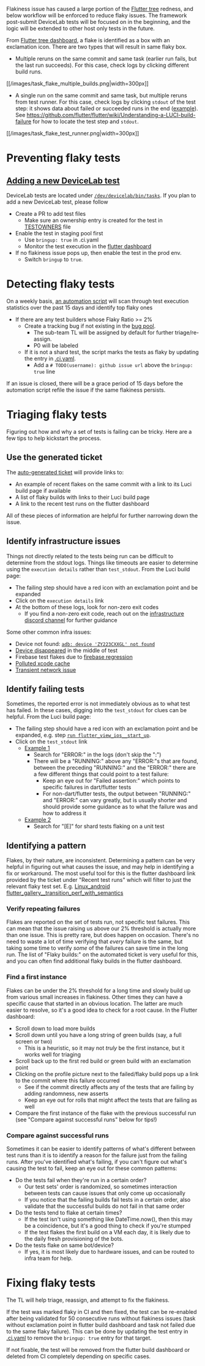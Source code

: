 Flakiness issue has caused a large portion of the [Flutter tree](https://flutter-dashboard.appspot.com/#/build) redness, and below workflow will be enforced to reduce flaky issues. The framework post-submit DeviceLab tests will be focused on in the beginning, and the logic will be extended to other host only tests in the future.

From [Flutter tree dashboard](https://flutter-dashboard.appspot.com/#/build), a flake is identified as a box with an exclamation icon. There are two types that will result in same flaky box.
* Multiple reruns on the same commit and same task (earlier run fails, but the last run succeeds). For this case, check logs by clicking different build runs.

[[/images/task_flake_multiple_builds.png|width=300px]]

* A single run on the same commit and same task, but multiple reruns from test runner. For this case, check logs by clicking `stdout` of the test step: it shows data about failed or succeeded runs in the end ([example](https://logs.chromium.org/logs/flutter/buildbucket/cr-buildbucket.appspot.com/8841146512187805536/+/u/run_build_aar_module_test/stdout)). See https://github.com/flutter/flutter/wiki/Understanding-a-LUCI-build-failure for how to locate the test step and `stdout`.

[[/images/task_flake_test_runner.png|width=300px]]

# Preventing flaky tests
## [Adding a new DeviceLab test](https://github.com/flutter/flutter/tree/master/dev/devicelab#writing-tests)
DeviceLab tests are located under [`/dev/devicelab/bin/tasks`](https://github.com/flutter/flutter/tree/master/dev/devicelab/bin/tasks). If you plan to add a new DeviceLab test, please follow
* Create a PR to add test files
  * Make sure an ownership entry is created for the test in [TESTOWNERS](https://github.com/flutter/flutter/blob/master/TESTOWNERS) file
* Enable the test in staging pool first
  * Use `bringup: true` in .ci.yaml
  * Monitor the test execution in the [flutter dashboard](https://flutter-dashboard.appspot.com/#/build)
* If no flakiness issue pops up, then enable the test in the prod env.
  * Switch `bringup` to `true`.

# Detecting flaky tests
On a weekly basis, [an automation script](https://github.com/flutter/cocoon/blob/main/app_dart/lib/src/request_handlers/file_flaky_issue_and_pr.dart) will scan through test execution statistics over the past 15 days and identify top flaky ones
* If there are any test builders whose Flaky Ratio >= 2%
  * Create a tracking bug if not existing in the [bug pool](https://github.com/flutter/flutter/issues?q=is%3Aopen+is%3Aissue+project%3Aflutter%2Fflutter%2F189+label%3A%22team%3A+flakes%22).
    * The sub-team TL will be assigned by default for further triage/re-assign.
    * P0 will be labeled
  * If it is not a shard test, the script marks the tests as flaky by updating the entry in [.ci.yaml](https://github.com/flutter/flutter/blob/master/.ci.yaml).
    * Add a `# TODO(username): github issue url` above the `bringup: true` line

If an issue is closed, there will be a grace period of 15 days before the automation script refile the issue if the same flakiness persists.

# Triaging flaky tests
Figuring out how and why a set of tests is failing can be tricky. Here are a few tips to help kickstart the process.

## Use the generated ticket
The [auto-generated ticket](https://github.com/flutter/flutter/issues?q=is%3Aopen+is%3Aissue+author%3Afluttergithubbot+label%3A%22severe%3A+flake%22) will provide links to:

* An example of recent flakes on the same commit with a link to its Luci build page if available
* A list of flaky builds with links to their Luci build page
* A link to the recent test runs on the flutter dashboard

All of these pieces of information are helpful for further narrowing down the issue.

## Identify infrastructure issues
Things not directly related to the tests being run can be difficult to determine from the stdout logs. Things like timeouts are easier to determine using the `execution details` rather than `test_stdout`. From the Luci build page:

* The failing step should have a red icon with an exclamation point and be expanded
* Click on the `execution details` link
* At the bottom of these logs, look for non-zero exit codes
  * If you find a non-zero exit code, reach out on the [infrastructure discord channel](https://discord.com/channels/608014603317936148/608021351567065092) for further guidance

Some other common infra issues:
* Device not found: [`adb: device 'ZY223CXXGL' not found`](https://logs.chromium.org/logs/flutter/buildbucket/cr-buildbucket/8777723365016202673/+/u/run_flutter_gallery__transition_perf_with_semantics/test_stdout)
* [Device disappeared](https://github.com/flutter/flutter/issues/120802) in the middle of test
* Firebase test flakes due to [firebase regression](https://github.com/flutter/flutter/issues/124217)
* [Polluted xcode cache](https://github.com/flutter/flutter/issues/118328)
* [Transient network issue](https://github.com/flutter/flutter/issues/99007)

## Identify failing tests
Sometimes, the reported error is not immediately obvious as to what test has failed. In these cases, digging into the `test_stdout` for clues can be helpful. From the Luci build page:

* The failing step should have a red icon with an exclamation point and be expanded, e.g. step [`run flutter_view_ios__start_up`](https://ci.chromium.org/ui/p/flutter/builders/prod/Mac_ios%20flutter_view_ios__start_up/6939/overview).
* Click on the `test_stdout` link
  * [Example 1](https://logs.chromium.org/logs/flutter/buildbucket/cr-buildbucket/8798110684145503985/+/u/run_flutter_view_ios__start_up/test_stdout)
    * Search for "ERROR:" in the logs (don't skip the ":")
    * There will be a "RUNNING:" above any "ERROR:"s that are found, between the preceding "RUNNING:" and the "ERROR:" there are a few different things that could point to a test failure:
      * Keep an eye out for "Failed assertion:" which points to specific failures in dart/flutter tests
      * For non-dart/flutter tests, the output between "RUNNING:" and "ERROR:" can vary greatly, but is usually shorter and should provide some guidance as to what the failure was and how to address it
  * [Example 2](https://logs.chromium.org/logs/flutter/buildbucket/cr-buildbucket/8778092604637310577/+/u/run_test.dart_for_web_tests_shard_and_subshard_2/test_stdout)
    * Search for "[E]" for shard tests flaking on a unit test

## Identifying a pattern
Flakes, by their nature, are inconsistent. Determining a pattern can be very helpful in figuring out what causes the issue, and may help in identifying a fix or workaround. The most useful tool for this is the flutter dashboard link provided by the ticket under "Recent test runs" which will filter to just the relevant flaky test set. E.g. [Linux_android flutter_gallery__transition_perf_with_semantics](https://flutter-dashboard.appspot.com/#/build?taskFilter=Linux_android+flutter_gallery__transition_perf_with_semantics)

### Verify repeating failures
Flakes are reported on the set of tests run, not specific test failures. This can mean that the issue raising us above our 2% threshold is actually more than one issue. This is pretty rare, but does happen on occasion. There's no need to waste a lot of time verifying that _every_ failure is the same, but taking some time to verify _some_ of the failures can save time in the long run. The list of "Flaky builds:" on the automated ticket is very useful for this, and you can often find additional flaky builds in the flutter dashboard.

### Find a first instance
Flakes can be under the 2% threshold for a long time and slowly build up from various small increases in flakiness. Other times they can have a specific cause that started in an obvious location. The latter are much easier to resolve, so it's a good idea to check for a root cause. In the Flutter dashboard:

* Scroll down to load more builds
* Scroll down until you have a long string of green builds (say, a full screen or two)
  * This is a heuristic, so it may not _truly_ be the first instance, but it works well for triaging
* Scroll back up to the first red build or green build with an exclamation point
* Clicking on the profile picture next to the failed/flaky build pops up a link to the commit where this failure occurred
  * See if the commit directly affects any of the tests that are failing by adding randomness, new asserts
  * Keep an eye out for rolls that might affect the tests that are failing as well
* Compare the first instance of the flake with the previous successful run (see "Compare against successful runs" below for tips!)

### Compare against successful runs
Sometimes it can be easier to identify patterns of what's different between test runs than it is to identify a reason for the failure just from the failing runs. After you've identified what's failing, if you can't figure out what's causing the test to fail, keep an eye out for these common patterns:

* Do the tests fail when they're run in a certain order?
  * Our test sets' order is randomized, so sometimes interaction between tests can cause issues that only come up occasionally
  * If you notice that the failing builds fail tests in a certain order, also validate that the successful builds do not fail in that same order
* Do the tests tend to flake at certain times?
  * If the test isn't using something like DateTime.now(), then this may be a coincidence, but it's a good thing to check if you're stumped
  * If the test flakes the first build on a VM each day, it is likely due to the daily fresh provisioning of the bots.
* Do the tests flake on same bot/device?
  * If yes, it is most likely due to hardware issues, and can be routed to infra team for help.

# Fixing flaky tests
The TL will help triage, reassign, and attempt to fix the flakiness.

If the test was marked flaky in CI and then fixed, the test can be re-enabled after being validated for 50 consecutive runs without flakiness issues (task without exclamation point in flutter build dashboard and task not failed due to the same flaky failure). This can be done by updating the test entry in [.ci.yaml](https://github.com/flutter/flutter/blob/master/.ci.yaml) to remove the `bringup: true` entry for that target.

If not fixable, the test will be removed from the flutter build dashboard or deleted from CI completely depending on specific cases.